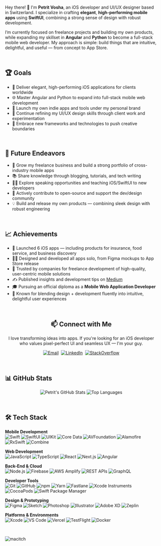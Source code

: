 <br>

Hey there! 👋 I'm **Petrit Vosha**, an iOS developer and UI/UX designer based in Switzerland. I specialize in crafting **elegant**, **high-performing mobile apps** using **SwiftUI**, combining a strong sense of design with robust development.

I’m currently focused on freelance projects and building my own products, while expanding my skillset in **Angular** and **Python** to become a full-stack mobile web developer. My approach is simple: build things that are intuitive, delightful, and useful — from concept to App Store.

<br>

## 🏆 Goals

- 🚀 Deliver elegant, high-performing iOS applications for clients worldwide  
- 🌐 Master Angular and Python to expand into full-stack mobile web development  
- 📱 Launch my own indie apps and tools under my personal brand  
- 🎨 Continue refining my UI/UX design skills through client work and experimentation  
- 🧪 Embrace new frameworks and technologies to push creative boundaries  

<br>

## 🚀 Future Endeavors

- 💼 Grow my freelance business and build a strong portfolio of cross-industry mobile apps  
- 📚 Share knowledge through blogging, tutorials, and tech writing  
- 👨‍🏫 Explore speaking opportunities and teaching iOS/SwiftUI to new developers  
- 🤝 Actively contribute to open-source and support the dev/design community  
- 💡 Build and release my own products — combining sleek design with robust engineering  

<br>

## 📈 Achievements

- 📲 Launched 6 iOS apps — including products for insurance, food service, and business discovery  
- 🧑‍🎨 Designed and developed all apps solo, from Figma mockups to App Store release  
- 💼 Trusted by companies for freelance development of high-quality, user-centric mobile solutions  
- ✍️ Published insights and development tips on [Medium](https://medium.com/@macitch)  
- 🎓 Pursuing an official diploma as a **Mobile Web Application Developer**  
- 💬 Known for blending design + development fluently into intuitive, delightful user experiences  

<br>

<div align="center">
    
## 📫 Connect with Me

I love transforming ideas into apps. If you're looking for an iOS developer who values pixel-perfect UI and seamless UX — I'm your guy.

[![Email](https://img.shields.io/badge/-Email-ee234b?style=for-the-badge&logo=Gmail&logoColor=white)](mailto:petritvosha@outlook.com)&nbsp;
[![LinkedIn](https://img.shields.io/badge/-LinkedIn-000300?style=for-the-badge&logo=Linkedin&logoColor=white)](https://www.linkedin.com/in/petritvosha)&nbsp;
[![StackOverflow](https://img.shields.io/badge/-StackOverflow-000300?style=for-the-badge&logo=stackoverflow&logoColor=white)](https://stackoverflow.com/users/21028245)

</div>

<br>

## 📊 GitHub Stats

<div align="center">

![Petrit's GitHub Stats](https://github-readme-stats.vercel.app/api?username=macitch&show_icons=true&theme=dark&count_private=true&title_color=ee234b&text_color=fcfcfc&icon_color=ee234b&bg_color=000300)
![Top Languages](https://github-readme-stats.vercel.app/api/top-langs/?username=macitch&layout=compact&theme=dark&title_color=ee234b&text_color=fcfcfc&bg_color=000300)

</div>

<br>


## 🛠️ Tech Stack

**Mobile Development**  
![Swift](https://img.shields.io/badge/Swift-ee234b?style=for-the-badge&logo=swift&logoColor=white)
![SwiftUI](https://img.shields.io/badge/SwiftUI-ee234b?style=for-the-badge&logo=swift&logoColor=white)
![UIKit](https://img.shields.io/badge/UIKit-ee234b?style=for-the-badge&logo=apple&logoColor=white)
![Core Data](https://img.shields.io/badge/Core%20Data-ee234b?style=for-the-badge&logo=coreos&logoColor=white)
![AVFoundation](https://img.shields.io/badge/AVFoundation-ee234b?style=for-the-badge&logo=apple&logoColor=white)
![Alamofire](https://img.shields.io/badge/Alamofire-ee234b?style=for-the-badge&logo=swift&logoColor=white)
![RxSwift](https://img.shields.io/badge/RxSwift-ee234b?style=for-the-badge&logo=reactivex&logoColor=white)
![Combine](https://img.shields.io/badge/Combine-ee234b?style=for-the-badge&logo=apple&logoColor=white)

**Web Development**  
![JavaScript](https://img.shields.io/badge/JavaScript-ee234b?style=for-the-badge&logo=javascript&logoColor=white)
![TypeScript](https://img.shields.io/badge/TypeScript-ee234b?style=for-the-badge&logo=typescript&logoColor=white)
![React](https://img.shields.io/badge/React-ee234b?style=for-the-badge&logo=react&logoColor=white)
![Next.js](https://img.shields.io/badge/Next.js-ee234b?style=for-the-badge&logo=nextdotjs&logoColor=white)
![Angular](https://img.shields.io/badge/Angular-ee234b?style=for-the-badge&logo=angular&logoColor=white)

**Back-End & Cloud**  
![Node.js](https://img.shields.io/badge/Node.js-ee234b?style=for-the-badge&logo=nodedotjs&logoColor=white)
![Firebase](https://img.shields.io/badge/Firebase-ee234b?style=for-the-badge&logo=firebase&logoColor=white)
![AWS Amplify](https://img.shields.io/badge/AWS%20Amplify-ee234b?style=for-the-badge&logo=awsamplify&logoColor=white)
![REST APIs](https://img.shields.io/badge/REST%20APIs-ee234b?style=for-the-badge&logo=api&logoColor=white)
![GraphQL](https://img.shields.io/badge/GraphQL-ee234b?style=for-the-badge&logo=graphql&logoColor=white)

**Developer Tools**  
![Git](https://img.shields.io/badge/Git-ee234b?style=for-the-badge&logo=git&logoColor=white)
![GitHub](https://img.shields.io/badge/GitHub-ee234b?style=for-the-badge&logo=github&logoColor=white)
![npm](https://img.shields.io/badge/npm-ee234b?style=for-the-badge&logo=npm&logoColor=white)
![Yarn](https://img.shields.io/badge/Yarn-ee234b?style=for-the-badge&logo=yarn&logoColor=white)
![Fastlane](https://img.shields.io/badge/Fastlane-ee234b?style=for-the-badge&logo=fastlane&logoColor=white)
![Xcode Instruments](https://img.shields.io/badge/Xcode%20Instruments-ee234b?style=for-the-badge&logo=xcode&logoColor=white)
![CocoaPods](https://img.shields.io/badge/CocoaPods-ee234b?style=for-the-badge&logo=cocoapods&logoColor=white)
![Swift Package Manager](https://img.shields.io/badge/SPM-ee234b?style=for-the-badge&logo=swift&logoColor=white)

**Design & Prototyping**  
![Figma](https://img.shields.io/badge/Figma-ee234b?style=for-the-badge&logo=figma&logoColor=white)
![Sketch](https://img.shields.io/badge/Sketch-ee234b?style=for-the-badge&logo=sketch&logoColor=white)
![Photoshop](https://img.shields.io/badge/Photoshop-ee234b?style=for-the-badge&logo=adobephotoshop&logoColor=white)
![Illustrator](https://img.shields.io/badge/Illustrator-ee234b?style=for-the-badge&logo=adobeillustrator&logoColor=white)
![Adobe XD](https://img.shields.io/badge/Adobe%20XD-ee234b?style=for-the-badge&logo=adobexd&logoColor=white)
![Zeplin](https://img.shields.io/badge/Zeplin-ee234b?style=for-the-badge&logo=zeplin&logoColor=white)

**Platforms & Environments**  
![Xcode](https://img.shields.io/badge/Xcode-ee234b?style=for-the-badge&logo=xcode&logoColor=white)
![VS Code](https://img.shields.io/badge/VS%20Code-ee234b?style=for-the-badge&logo=visualstudiocode&logoColor=white)
![Vercel](https://img.shields.io/badge/Vercel-ee234b?style=for-the-badge&logo=vercel&logoColor=white)
![TestFlight](https://img.shields.io/badge/TestFlight-ee234b?style=for-the-badge&logo=appstore&logoColor=white)
![Docker](https://img.shields.io/badge/Docker-ee234b?style=for-the-badge&logo=docker&logoColor=white)

</br>

<p align="left">
  <img src="https://komarev.com/ghpvc/?username=macitch&label=Profile%20views&color=ee234b&style=flat" alt="macitch" />
</p>
